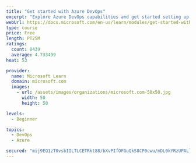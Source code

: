 ```yaml
---
title: "Get started with Azure DevOps"
excerpt: "Explore Azure DevOps capabilities and get started setting up your own organization knowing what separates elite performers from low performers."
webUrl: https://docs.microsoft.com/en-us/learn/modules/get-started-with-devops/
type: course
price: Free
length: PT25M
ratings:
  count: 8439
  average: 4.733499
heat: 53

provider:
  name: Microsoft Learn
  domain: microsoft.com
  images:
    - url: /assets/images/organizations/microsoft.com-50x50.jpg
      width: 50
      height: 50

levels:
  - Beginner

topics:
  - DevOps
  - Azure

secured: "mij9EQ1zT0vsbIILTLCETRkt88/bXvPIfOFGuQkS8CP0cwu/mDL0kYRzUPALluFWuWnpt7i0nYp8w8NlCpvbSBGB0st1JSUuhR5Aj8+zH5JT74X1oqLNlSB1xDRCTNVsacVqudKs8mTb2J1iH33kHd2I4jaE/Yci/wGJouoEL+6ZwMnZ0mOxs4wh+l+q7UHmdknvmobeJPWReo6GjHHPVoj41n0W7fGdmvgkTH8LTiXqgTLzQh/1IxSwFdrYD+54e8qYQkncdfDJ0uBKUufNRptfwdLxDTVh/FKOq8KZkU2ZkL1l/ZjODcyCwJC3yot9/MtPKfb+xBmn+zSRwWXgLS1zu+0MAb90+Q7uy0sVg/cPKdq+V9VgK5w6ToUANmE9lf4JMEtXtdonbiO4FmTg10ccRyUVgSQvSSWIMcMmbj8=;LublHZiaS2gjBcp5CYmr7w=="
---
```


